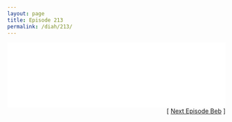 ```yaml
---
layout: page
title: Episode 213
permalink: /diah/213/
---
```


<iframe allowfullscreen="true" frameborder="0" style="width:100%;" marginheight="0" marginwidth="0" mozallowfullscreen="true" scrolling="NO" src="//gdriveplayer.us/embed2.php?link=iMWBnriH12Wt0EoELnvNigOg3ZUCEDkca5d%252BNsmqqUhyOeFg7EFxvOihCY0LRaTHQSktak089pKov1HdHE6%252BEiAOYUh8GRqiTBG2p65o8AYxiVVMAZs%252FBlG2frk7f7km6bJqUzbEnCMljaAYuRnUIZdLxUuxlTJxinAKb5R0tq4IuvacSbTLF3u0GTKb1dcibQ4GliK2%252BzKqZmnv6rG3Az&amp;no_adult=yes" webkitallowfullscreen="true"></iframe>

<div align="right">[ <a href="/diah/214/">Next Episode Beb</a> ]</div>

